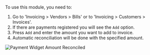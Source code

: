 To use this module, you need to:

1.  Go to 'Invoicing \> Vendors \> Bills' or to 'Invoicing \>
    Customers \> Invoices'.
2.  If there are payments registered you will see the `Add` option.
3.  Press `Add` and enter the amount you want to add to invoice.
4.  Automatic reconciliation will be done with the specified amount.

![Payment Widget Amount Reconciled](../static/description/payment_widget_amount_reconciled.png)
